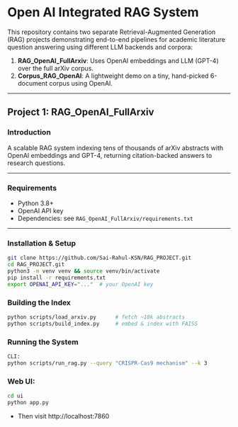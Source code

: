 # Open AI Integrated RAG System

This repository contains two separate Retrieval-Augmented Generation (RAG) projects demonstrating end-to-end pipelines for academic literature question answering using different LLM backends and corpora:

1. **RAG_OpenAI_FullArxiv**: Uses OpenAI embeddings and LLM (GPT-4) over the full arXiv corpus.  
2. **Corpus_RAG_OpenAI**: A lightweight demo on a tiny, hand-picked 6-document corpus using OpenAI.  


---

## Project 1: RAG_OpenAI_FullArxiv

### Introduction
A scalable RAG system indexing tens of thousands of arXiv abstracts with OpenAI embeddings and GPT-4, returning citation-backed answers to research questions.

---

### Requirements
- Python 3.8+  
- OpenAI API key  
- Dependencies: see `RAG_OpenAI_FullArxiv/requirements.txt`

---

### Installation & Setup
```bash
git clone https://github.com/Sai-Rahul-KSN/RAG_PROJECT.git
cd RAG_PROJECT.git
python3 -m venv venv && source venv/bin/activate
pip install -r requirements.txt
export OPENAI_API_KEY="..."  # your OpenAI key 
```

### Building the Index

```bash
python scripts/load_arxiv.py      # fetch ~10k abstracts
python scripts/build_index.py     # embed & index with FAISS
```

### Running the System
```bash
CLI:
python scripts/run_rag.py --query "CRISPR-Cas9 mechanism" --k 3
```
### Web UI:
``` bash
cd ui
python app.py
```
- Then visit http://localhost:7860




